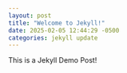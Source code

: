 ```yaml
---
layout: post
title: "Welcome to Jekyll!"
date: 2025-02-05 12:44:29 -0500
categories: jekyll update
---
```


This is a Jekyll Demo Post!
